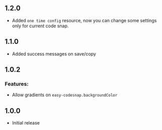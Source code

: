 ## 1.2.0

* Added `one time config` resource, now you can change some settings only for current code snap.

## 1.1.0

* Added success messages on save/copy

## 1.0.2

### Features:

* Allow gradients on `easy-codesnap.backgroundColor`

## 1.0.0

- Initial release
